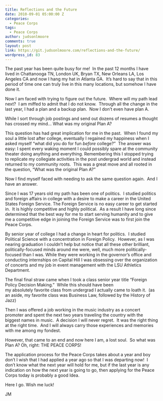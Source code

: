 ```yaml
---
title: Reflections and the Future
date: 2010-09-01 05:00:00 Z
categories:
  - Peace Corps
tags:
  - Peace Corps
author: judsonlmoore
comments: true
layout: post
link: https://git.judsonlmoore.com/reflections-and-the-future/
wordpress_id: 83
---
```


The past year has been quite busy for me!  In the past 12 months I have lived in Chattanooga TN, London UK, Bryan TX, New Orleans LA, Los Angeles CA and now I hang my hat in Atlanta GA.  It’s hard to say that in this period of time one can truly live in this many locations, but somehow I have done it.

Now I am faced with trying to figure out the future.  Where will my path lead next?  I am miffed to admit that I do not know.  Through all the change in the last year, I had a plan and a backup plan.  Now I don’t even have plan A.

While I sort through job postings and send out dozens of resumes a thought has crossed my mind… What was my original Plan A?

This question has had great implication for me in the past.  When I found my soul a little lost after college, eventually I regained my happiness when I asked myself “what did you do for fun _before_ college?”  The answer was easy: I spent every waking moment I could possibly spare at the community theater doing anything and everything. Remembering this I stopped trying to replicate my collegiate activities in the post undergrad world and instead returned to my community roots.  This was a great move and all rooted in the question, “What was the original Plan A?”

Now I find myself faced with needing to ask the same question again.  And I have an answer.

Since I was 17 years old my path has been one of politics.  I studied politics and foreign affairs in college with a desire to make a career in the United States Foreign Service. The Foreign Service is no easy career to get started in.  It is highly competitive and highly political.  As a result I have long since determined that the best way for me to start serving humanity and to give me a competitive edge in joining the Foreign Service was to first join the Peace Corps.

By senior year of college I had a change in heart for politics.  I studied Political Science with a concentration in Foreign Policy.  However, as I was nearing graduation I couldn’t help but notice that all these other brilliant, politically-focused minds around me were, well, much more politically-focused than I was. While they were working in the governor’s office and conducting internships on Capital Hill I was obsessing over the organization of concerts and my job in event management with the LSU Athletics Department.

The final final straw came when I took a class senior year title “Foreign Policy Decision Making.”  While this should have been my absolutely favorite class from undergrad I actually came to loath it.  (as an aside, my favorite class was Business Law, followed by the History of Jazz)

Then I was offered a job working in the music industry as a concert promoter and spent the next two years traveling the country with the biggest names in music.  A decision I will never regret.  It was the right thing at the right time.  And I will always carry those experiences and memories with me among my fondest.

However, that came to an end and now here I am, a lost soul.  So what was Plan A? Oh, right: THE PEACE CORPS!

The application process for the Peace Corps takes about a year and boy don’t I wish that I had applied a year ago so that I was departing now!  I don’t know what the next year will hold for me, but if the last year is any indication on how the next year is going to go, then applying for the Peace Corps today is probably a good Idea.

Here I go. Wish me luck!

JM
